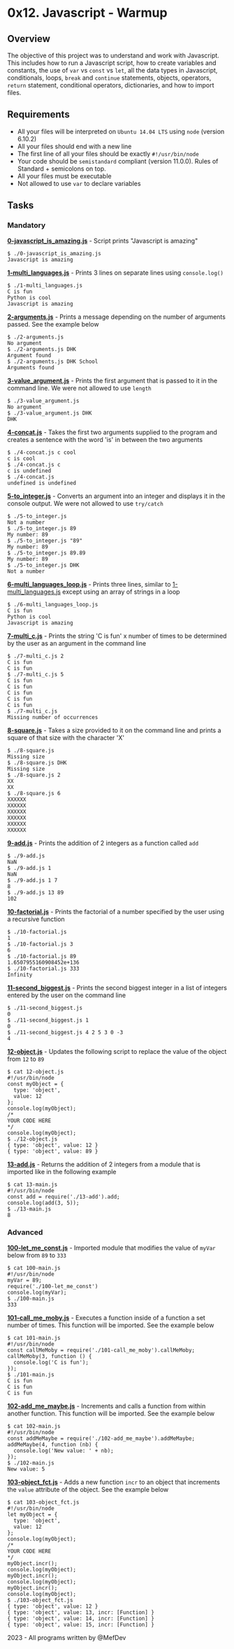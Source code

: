 # 0x12. Javascript - Warmup

## Overview
The objective of this project was to understand and work with Javascript. This includes how to run a Javascript script, how to create variables and constants, the use of `var` vs `const` vs `let`, all the data types in Javascript, conditionals, loops, `break` and `continue` statements, objects, operators, `return` statement, conditional operators, dictionaries, and how to import files.

## Requirements
* All your files will be interpreted on `Ubuntu 14.04 LTS` using `node` (version 6.10.2)
* All your files should end with a new line
* The first line of all your files should be exactly `#!/usr/bin/node`
* Your code should be `semistandard` compliant (version 11.0.0). Rules of Standard + semicolons on top.
* All your files must be executable
* Not allowed to use `var` to declare variables

## Tasks
### Mandatory
**[0-javascript_is_amazing.js](0-javascript_is_amazing.js)** - Script prints "Javascript is amazing"
```
$ ./0-javascript_is_amazing.js 
Javascript is amazing
```

**[1-multi_languages.js](1-multi_languages.js)** - Prints 3 lines on separate lines using `console.log()`
```
$ ./1-multi_languages.js 
C is fun
Python is cool
Javascript is amazing
```

**[2-arguments.js](2-arguments.js)** - Prints a message depending on the number of arguments passed. See the example below
```
$ ./2-arguments.js 
No argument
$ ./2-arguments.js DHK
Argument found
$ ./2-arguments.js DHK School
Arguments found
```

**[3-value_argument.js](3-value_argument.js)** - Prints the first argument that is passed to it in the command line. We were not allowed to use `length`
```
$ ./3-value_argument.js 
No argument
$ ./3-value_argument.js DHK
DHK
```

**[4-concat.js](4-concat.js)** - Takes the first two arguments supplied to the program and creates a sentence with the word 'is' in between the two arguments
```
$ ./4-concat.js c cool
c is cool
$ ./4-concat.js c 
c is undefined
$ ./4-concat.js
undefined is undefined
```

**[5-to_integer.js](5-to_integer.js)** - Converts an argument into an integer and displays it in the console output. We were not allowed to use `try/catch`
```
$ ./5-to_integer.js 
Not a number
$ ./5-to_integer.js 89
My number: 89
$ ./5-to_integer.js "89"
My number: 89
$ ./5-to_integer.js 89.89
My number: 89
$ ./5-to_integer.js DHK
Not a number
```

**[6-multi_languages_loop.js](6-multi_languages_loop.js)** - Prints three lines, similar to [1-multi_languages.js](1-multi_languages.js) except using an array of strings in a loop
```
$ ./6-multi_languages_loop.js 
C is fun
Python is cool
Javascript is amazing
```

**[7-multi_c.js](7-multi_c.js)** - Prints the string 'C is fun' x number of times to be determined by the user as an argument in the command line
```
$ ./7-multi_c.js 2
C is fun
C is fun
$ ./7-multi_c.js 5
C is fun
C is fun
C is fun
C is fun
C is fun
$ ./7-multi_c.js 
Missing number of occurrences
```

**[8-square.js](8-square.js)** - Takes a size provided to it on the command line and prints a square of that size with the character 'X'
```
$ ./8-square.js
Missing size
$ ./8-square.js DHK
Missing size
$ ./8-square.js 2
XX
XX
$ ./8-square.js 6
XXXXXX
XXXXXX
XXXXXX
XXXXXX
XXXXXX
XXXXXX
```

**[9-add.js](9-add.js)** - Prints the addition of 2 integers as a function called `add`
```
$ ./9-add.js 
NaN
$ ./9-add.js 1
NaN
$ ./9-add.js 1 7
8
$ ./9-add.js 13 89
102
```

**[10-factorial.js](10-factorial.js)** - Prints the factorial of a number specified by the user using a recursive function
```
$ ./10-factorial.js 
1
$ ./10-factorial.js 3
6
$ ./10-factorial.js 89
1.6507955160908452e+136
$ ./10-factorial.js 333
Infinity
```

**[11-second_biggest.js](11-second_biggest.js)** - Prints the second biggest integer in a list of integers entered by the user on the command line
```
$ ./11-second_biggest.js 
0
$ ./11-second_biggest.js 1
0
$ ./11-second_biggest.js 4 2 5 3 0 -3
4
```

**[12-object.js](12-object.js)** - Updates the following script to replace the value of the object from `12` to `89`
```
$ cat 12-object.js
#!/usr/bin/node
const myObject = {
  type: 'object',
  value: 12
};
console.log(myObject);
/*
YOUR CODE HERE
*/
console.log(myObject);
$ ./12-object.js
{ type: 'object', value: 12 }
{ type: 'object', value: 89 }
```

**[13-add.js](13-add.js)** - Returns the addition of 2 integers from a module that is imported like in the following example
```
$ cat 13-main.js
#!/usr/bin/node
const add = require('./13-add').add;
console.log(add(3, 5));
$ ./13-main.js
8
```

### Advanced
**[100-let_me_const.js](100-let_me_const.js)** - Imported module that modifies the value of `myVar` below from `89` to `333`
```
$ cat 100-main.js
#!/usr/bin/node
myVar = 89;
require('./100-let_me_const')
console.log(myVar);
$ ./100-main.js
333
```

**[101-call_me_moby.js](101-call_me_moby.js)** - Executes a function inside of a function a set number of times. This function will be imported. See the example below
```
$ cat 101-main.js
#!/usr/bin/node
const callMeMoby = require('./101-call_me_moby').callMeMoby;
callMeMoby(3, function () {
  console.log('C is fun');
});
$ ./101-main.js
C is fun
C is fun
C is fun
```

**[102-add_me_maybe.js](102-add_me_maybe.js)** - Increments and calls a function from within another function. This function will be imported. See the example below
```
$ cat 102-main.js
#!/usr/bin/node
const addMeMaybe = require('./102-add_me_maybe').addMeMaybe;
addMeMaybe(4, function (nb) {
  console.log('New value: ' + nb);
});
$ ./102-main.js
New value: 5
```

**[103-object_fct.js](103-object_fct.js)** - Adds a new function `incr` to an object that increments the `value` attribute of the object. See the example below
```
$ cat 103-object_fct.js
#!/usr/bin/node
let myObject = {
  type: 'object',
  value: 12
};
console.log(myObject);
/*
YOUR CODE HERE
*/
myObject.incr();
console.log(myObject);
myObject.incr();
console.log(myObject);
myObject.incr();
console.log(myObject);
$ ./103-object_fct.js 
{ type: 'object', value: 12 }
{ type: 'object', value: 13, incr: [Function] }
{ type: 'object', value: 14, incr: [Function] }
{ type: 'object', value: 15, incr: [Function] }
```

2023 - All programs written by @MefDev